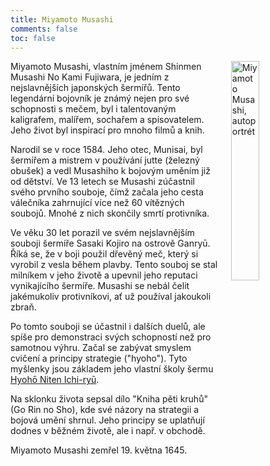 ```yaml
---
title: Miyamoto Musashi
comments: false
toc: false
---
```


<img src="/images/musashi1.jpg" width="30%" style="float:right; padding-left: 15px; padding-bottom: 15px;" title="Miyamoto Musashi, autoportrét" />

Miyamoto Musashi, vlastním jménem Shinmen Musashi No Kami Fujiwara, je jedním z nejslavnějších japonských šermířů. Tento legendární bojovník je známý nejen pro své schopnosti s mečem, byl i talentovaným kaligrafem, malířem, sochařem a spisovatelem. Jeho život byl inspirací pro mnoho filmů a knih.

Narodil se v roce 1584. Jeho otec, Munisai, byl šermířem a mistrem v používání jutte (železný obušek) a vedl Musashiho k bojovým uměním již od dětství. Ve 13 letech se Musashi zúčastnil svého prvního souboje, čímž začala jeho cesta válečníka zahrnující více než 60 vítězných soubojů. Mnohé z nich skončily smrtí protivníka.

Ve věku 30 let porazil ve svém nejslavnějším souboji šermíře Sasaki Kojiro na ostrově Ganryū. Říká se, že v boji použil dřevěný meč, který si vyrobil z vesla během plavby. Tento souboj se stal milníkem v jeho životě a upevnil jeho reputaci vynikajícího šermíře. Musashi se nebál čelit jakémukoliv protivníkovi, ať už používal jakoukoli zbraň.

Po tomto souboji se účastnil i dalších duelů, ale spíše pro demonstraci svých schopností než pro samotnou výhru. Začal se zabývat smyslem cvičení a principy strategie ("hyoho"). Tyto myšlenky jsou základem jeho vlastní školy šermu [Hyohō Niten Ichi-ryū](/skola/hnir).

Na sklonku života sepsal dílo "Kniha pěti kruhů" (Go Rin no Sho), kde své názory na strategii a bojová umění shrnul. Jeho principy se uplatňují dodnes v běžném životě, ale i např. v obchodě.

Miyamoto Musashi zemřel 19. května 1645.
